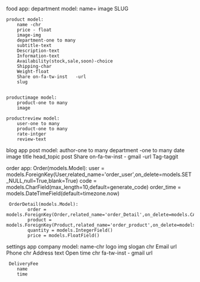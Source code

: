 food app:
department model:
name=
image
SLUG

    product model:
        name -chr
        price - float
        image-img
        department-one to many
        subtitle-text
        Description-text
        Information-text
        Availability(stock,sale,soon)-choice
        Shipping-char
        Weight-float
        Share on-fa-tw-inst   -url
        slug


    productimage model:
        product-one to many
        image

    productreview model:
        user-one to many
        product-one to many
        rate-intger
        review-text

blog app
post model:
author-one to many
department -one to many
date
image
title
head_topic
post
Share on-fa-tw-inst - gmail -url
Tag-taggit

order app:
Order(models.Model):
user = models.ForeignKey(User,related_name='order_user',on_delete=models.SET_NULL,null=True,blank=True)
code = models.CharField(max_length=10,default=generate_code)
order_time = models.DateTimeField(default=timezone.now)

     OrderDetail(models.Model):
            order = models.ForeignKey(Order,related_name='order_Detail',on_delete=models.CASCADE)
            product = models.ForeignKey(Product,related_name='order_product',on_delete=models.SET_NULL,null=True,blank=True)
            quantity = models.IntegerField()
            price = models.FloatField()

settings app
company model:
name-chr
logo img
slogan chr
Email url
Phone chr
Address text
Open time chr
fa-tw-inst - gmail url

     DeliveryFee
        name
        time
